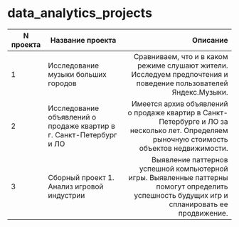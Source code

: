 # data_analytics_projects

| N проекта | Название проекта | Описание |
| --- | ------------- | -----:|
| 1 | Исследование музыки больших городов | Сравниваем, что и в каком режиме слушают жители. Исследуем предпочтения и поведение пользователей Яндекс.Музыки. |
| 2 | Исследование объявлений о продаже квартир в г. Санкт-Петербург и ЛО | Имеется архив объявлений о продаже квартир в Санкт-Петербурге и ЛО за несколько лет. Определяем рыночную стоимость объектов недвижимости. |
| 3 | Сборный проект 1. Анализ игровой индустрии  | Выявление паттернов успешной компьютерной игры. Выявленные паттерны помогут определить успешность будущих игр и спланировать ее продвижение. |
